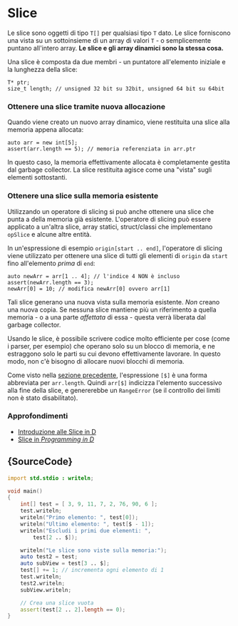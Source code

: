 # Slice

Le slice sono oggetti di tipo `T[]` per qualsiasi tipo `T` dato.
Le slice forniscono una vista su un sottoinsieme di un array
di valori `T` - o semplicemente puntano all'intero array.
**Le slice e gli array dinamici sono la stessa cosa.**

Una slice è composta da due membri - un puntatore all'elemento iniziale e la
lunghezza della slice:

    T* ptr;
    size_t length; // unsigned 32 bit su 32bit, unsigned 64 bit su 64bit

### Ottenere una slice tramite nuova allocazione

Quando viene creato un nuovo array dinamico, viene restituita una slice
alla memoria appena allocata:

    auto arr = new int[5];
    assert(arr.length == 5); // memoria referenziata in arr.ptr

In questo caso, la memoria effettivamente allocata è completamente gestita dal garbage
collector. La slice restituita agisce come una "vista" sugli elementi sottostanti.

### Ottenere una slice sulla memoria esistente

Utilizzando un operatore di slicing si può anche ottenere una slice che punta a della memoria
già esistente. L'operatore di slicing può essere applicato a un'altra slice, array statici,
struct/classi che implementano `opSlice` e alcune altre entità.

In un'espressione di esempio `origin[start .. end]`, l'operatore di slicing viene utilizzato per ottenere
una slice di tutti gli elementi di `origin` da `start` fino all'elemento _prima_ di `end`:

    auto newArr = arr[1 .. 4]; // l'indice 4 NON è incluso
    assert(newArr.length == 3);
    newArr[0] = 10; // modifica newArr[0] ovvero arr[1]

Tali slice generano una nuova vista sulla memoria esistente. *Non* creano
una nuova copia. Se nessuna slice mantiene più un riferimento a quella memoria - o a una parte
*affettata* di essa - questa verrà liberata dal garbage collector.

Usando le slice, è possibile scrivere codice molto efficiente per cose (come i parser, per esempio)
che operano solo su un blocco di memoria, e ne estraggono solo le parti su cui devono
effettivamente lavorare. In questo modo, non c'è bisogno di allocare nuovi blocchi di memoria.

Come visto nella [sezione precedente](basics/arrays), l'espressione `[$]` è una forma abbreviata per
`arr.length`. Quindi `arr[$]` indicizza l'elemento successivo alla fine della slice, e
genererebbe un `RangeError` (se il controllo dei limiti non è stato disabilitato).

### Approfondimenti

- [Introduzione alle Slice in D](http://dlang.org/d-array-article.html)
- [Slice in _Programming in D_](http://ddili.org/ders/d.en/slices.html)

## {SourceCode}

```d
import std.stdio : writeln;

void main()
{
    int[] test = [ 3, 9, 11, 7, 2, 76, 90, 6 ];
    test.writeln;
    writeln("Primo elemento: ", test[0]);
    writeln("Ultimo elemento: ", test[$ - 1]);
    writeln("Escludi i primi due elementi: ",
        test[2 .. $]);

    writeln("Le slice sono viste sulla memoria:");
    auto test2 = test;
    auto subView = test[3 .. $];
    test[] += 1; // incrementa ogni elemento di 1
    test.writeln;
    test2.writeln;
    subView.writeln;

    // Crea una slice vuota
    assert(test[2 .. 2].length == 0);
}
```